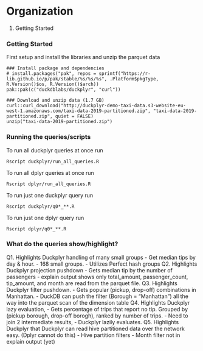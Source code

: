 # Organization
1. Getting Started

### Getting Started

First setup and install the libraries and unzip the parquet data
```
### Install package and dependencies
# install.packages("pak", repos = sprintf("https://r-lib.github.io/p/pak/stable/%s/%s/%s", .Platform$pkgType, R.Version()$os, R.Version()$arch))
pak::pak(c("duckdblabs/duckplyr", "curl"))

### Download and unzip data (1.7 GB)
curl::curl_download("http://duckplyr-demo-taxi-data.s3-website-eu-west-1.amazonaws.com/taxi-data-2019-partitioned.zip", "taxi-data-2019-partitioned.zip", quiet = FALSE)
unzip("taxi-data-2019-partitioned.zip")
```

### Running the queries/scripts

To run all duckplyr queries at once run 
```
Rscript duckplyr/run_all_queries.R
```
To run all dplyr queries at once run 
```
Rscript dplyr/run_all_queries.R
```

To run just one duckplyr query run
```
Rscript duckplyr/q0*_**.R
```

To run just one dplyr query run
```
Rscript dplyr/q0*_**.R
```

### What do the queries show/highlight?
Q1. Highlights Duckplyr handling of many small groups
    - Get median tips by day & hour. 
    - 168 small groups.
    - Utilizes Perfect hash groups
Q2. Highlights Duckplyr projection pushdown
    - Gets median tip by the number of passengers
    - explain output shows only total_amount, passenger_count, tip_amount, and month are read from the parquet file.
Q3. Highlights Duckplyr filter pushdown. 
    - Gets popular (pickup, drop-off) combinations in Manhattan. 
    - DuckDB can push the filter (Borough = “Manhattan”) all the way into the parquet scan of the dimension table
Q4. Highlights Duckplyr lazy evaluation, 
    - Gets percentage of trips that report no tip. Grouped by (pickup borough, drop-off borogh), ranked by number of trips.
    - Need to join 2 intermediate results,
    - Duckplyr lazily evaluates. 
Q5. Highlights Duckplyr that Duckplyr can read hive partitioned data over the network easy. (Dplyr cannot do this)
    - Hive partition filters
    - Month filter not in explain output (yet)


